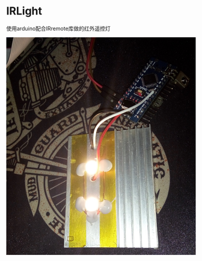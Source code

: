 # IRLight
使用arduino配合IRremote库做的红外遥控灯

 ![image](https://raw.githubusercontent.com/chenzhiwo/IRLight/master/img/IRLight.jpg)
